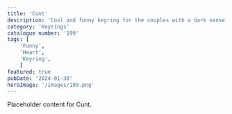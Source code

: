 ```yaml
---
title: 'Cunt'
description: 'Cool and funny keyring for the couples with a dark sense of humour'
category: 'Keyrings'
catalogue number: '199'
tags: [
    'Funny', 
    'Heart',
    'Keyring', 
    ]
featured: true
pubDate: '2024-01-30'
heroImage: '/images/199.png'
---
```


Placeholder content for Cunt.